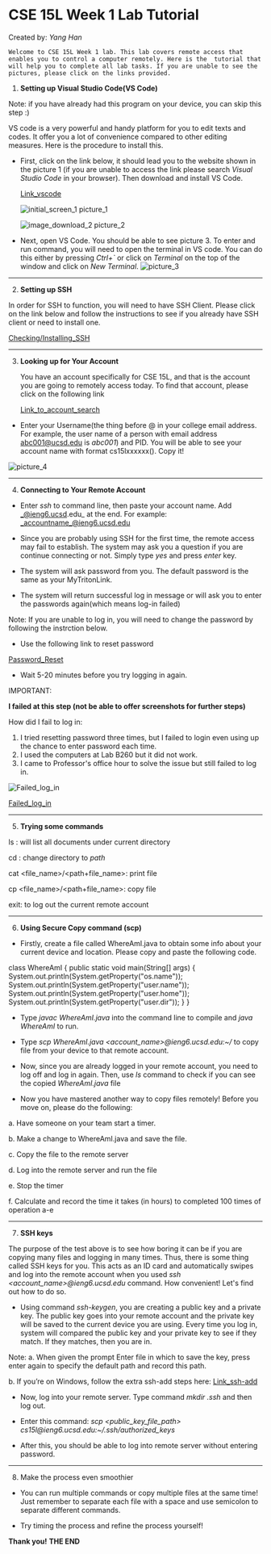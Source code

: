 #     CSE 15L Week 1 Lab Tutorial
Created by: _Yang Han_

    Welcome to CSE 15L Week 1 lab. This lab covers remote access that enables you to control a computer remotely. Here is the  tutorial that will help you to complete all lab tasks. If you are unable to see the pictures, please click on the links provided.

1. __Setting up Visual Studio Code(VS Code)__

Note: if you have already had this program on your device, you can skip this step :)

VS code is a very powerful and handy platform for you to edit texts and codes. It offer you a lot of convenience compared to other editing measures. Here is the procedure to install this.

* First, click on the link below, it should lead you to the website shown in the picture 1 (if you are unable to access the link please search _Visual Studio Code_ in your browser). Then download and install VS Code.

    [Link_vscode](https://code.visualstudio.com/)

    ![initial_screen_1](https://tonyyanghan.github.io/cse15l-lab-reports/initial_screen.jpg)
    picture_1

    ![image_download_2](https://tonyyanghan.github.io/cse15l-lab-reports/downloading_vscode.jpg)
    picture_2


* Next, open VS Code. You should be able to see picture 3. To enter and run command, you will need to open the terminal in VS code. You can do this either by pressing _Ctrl+`_ or click on _Terminal_ on the top of the window and click on _New Terminal_.
![picture_3](https://tonyyanghan.github.io/cse15l-lab-reports/picture_3.jpg)

---

2. __Setting up SSH__

In order for SSH to function, you will need to have SSH Client. Please click on the link below and follow the instructions to see if you already have SSH client or need to install one.

[Checking/Installing_SSH](https://learn.microsoft.com/en-us/windows-server/administration/openssh/openssh_install_firstuse?tabs=gui)

---

3. __Looking up for Your Account__

    You have an account specifically for CSE 15L, and that is the account you are going to remotely access today. To find that account, please click on the following link

    [Link_to_account_search](https://sdacs.ucsd.edu/~icc/index.php)

* Enter your Username(the thing before @ in your college email address. For example, the user name of a person with email address abc001@ucsd.edu is _abc001_) and PID. You will be able to see your account name with format cs15lxxxxxx(). Copy it!

![picture_4](https://tonyyanghan.github.io/cse15l-lab-reports/account_lookup_4.jpg)

---

4. __Connecting to Your Remote Account__
* Enter _ssh_ to command line, then paste your account name. Add _@ieng6.ucsd.edu_ at the end.
For example: _accountname_@ieng6.ucsd.edu

* Since you are probably using SSH for the first time, the remote access may fail to establish. The system may ask you a question if you are continue connecting or not. Simply type _yes_ and press _enter_ key.

* The system will ask password from you. The default password is the same as your MyTritonLink.

* The system will return successful log in message or will ask you to enter the passwords again(which means log-in failed)
    
Note: If you are unable to log in, you will need to change the password by following the instrction below.

* Use the following link to reset password

[Password_Reset](https://sdacs.ucsd.edu/~icc/password.php)

* Wait 5-20 minutes before you try logging in again.

IMPORTANT:

__I failed at this step (not be able to offer screenshots for further steps)__

How did I fail to log in:
1. I tried resetting password three times, but I failed to login even using up the chance to enter password each time.
2. I used the computers at Lab B260 but it did not work.
3. I came to Professor's office hour to solve the issue but still failed to log in.

![Failed_log_in](https://tonyyanghan.github.io/cse15l-lab-reports/account_lookup_4.jpg)

[Failed_log_in](https://tonyyanghan.github.io/cse15l-lab-reports/account_lookup_4.jpg)

---

5. __Trying some commands__

ls : will list all documents under current directory

cd <path>: change directory to _path_

cat <file_name>/<path+file_name>: print file

cp <file_name>/<path+file_name>: copy file

exit: to log out the current remote account

---

6. __Using Secure Copy command (scp)__

* Firstly, create a file called WhereAmI.java to obtain some info about your current device and location. Please copy and paste the following code.

class WhereAmI {
  public static void main(String[] args) {
    System.out.println(System.getProperty("os.name"));
    System.out.println(System.getProperty("user.name"));
    System.out.println(System.getProperty("user.home"));
    System.out.println(System.getProperty("user.dir"));
  }
}

* Type _javac WhereAmI.java_ into the command line to compile and _java WhereAmI_ to run.

* Type _scp WhereAmI.java <account_name>@ieng6.ucsd.edu:~/_ to copy file from your device to that remote account.

* Now, since you are already logged in your remote account, you need to log off and log in again. Then, use _ls_ command to check if you can see the copied _WhereAmI.java_ file

* Now you have mastered another way to copy files remotely! Before you move on, please do the following:

a. Have someone on your team start a timer.

b. Make a change to WhereAmI.java and save the file.

c. Copy the file to the remote server

d. Log into the remote server and run the file

e. Stop the timer

f. Calculate and record the time it takes (in hours) to completed 100 times of operation a-e

---

7. __SSH keys__

The purpose of the test above is to see how boring it can be if you are copying many files and logging in many times. Thus, there is some thing called SSH keys for you. This acts as an ID card and automatically swipes and log into the remote account when you used _ssh <account_name>@ieng6.ucsd.edu_ command. How convenient! Let's find out how to do so.

* Using command _ssh-keygen_, you are creating a public key and a private key. The public key goes into your remote account and the private key will be saved to the current device you are using. Every time you log in, system will compared the public key and your private key to see if they match. If they matches, then you are in.

Note: 
a. When given the prompt Enter file in which to save the key, press enter again to specify the default path and record this path.

b. If you’re on Windows, follow the extra ssh-add steps here: [Link_ssh-add](https://docs.microsoft.com/en-us/windows-server/administration/openssh/openssh_keymanagement#user-key-generation)

* Now, log into your remote server. Type command _mkdir .ssh_ and then log out.

* Enter this command: _scp <public_key_file_path> cs15l<quarter>@ieng6.ucsd.edu:~/.ssh/authorized_keys_

* After this, you should be able to log into remote server without entering password.
---
8. Make the process even smoothier

* You can run multiple commands or copy multiple files at the same time! Just remember to separate each file with a space and use semicolon to separate different commands.

* Try timing the process and refine the process yourself!

__Thank you!__
__THE END__












